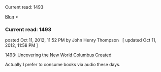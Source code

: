 Current read: 1493 

[Blog](../z-blog-1.md)‎ > ‎

### Current read: 1493

posted Oct 11, 2012, 11:52 PM by John Henry Thompson   \[ updated Oct 11, 2012, 11:58 PM \]

[1493: Uncovering the New World Columbus Created](http://www.amazon.com/1493-Uncovering-World-Columbus-Created/dp/0307278247)  
  
Actually I prefer to consume books via audio these days.  

